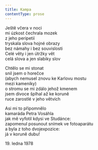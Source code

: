 ```yaml
---
title: Kampa
contentType: prose
---
```


<section>

Ještě včera v noci  
mi úzkost čechrala mozek  
z jeho peripetií  
tryskala slova hojné obrazy  
bez námahy i bez souvislosti  
Celé věty i jen útržky vět  
celá slova a jen slabiky slov

Chtělo se mi stonat  
snil jsem o horečce  
(abych nemusel znovu ke Karlovu mostu  
mezi kameníky)  
o stromu se mi zdálo jehož kmenem  
jsem divoce šplhal až ke koruně  
ruce zarostlé v jeho větvích

Asi mi to připomnělo  
kamaráda Petra Vosáhla  
jak mě vyfotil kdysi ve Studánce:  
zapomenul posunout snímek ve fotoaparátu  
a byla z toho dvojexpozice:  
já v koruně dubu!

19\. ledna 1978

</section>
